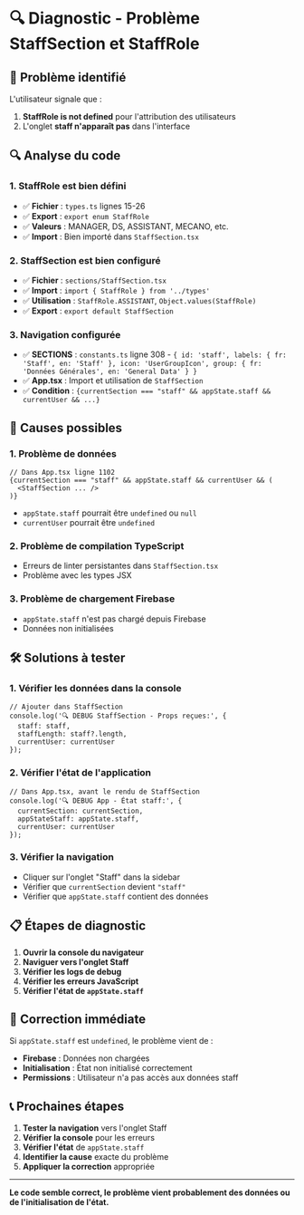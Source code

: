 # 🔍 Diagnostic - Problème StaffSection et StaffRole

## 🚨 Problème identifié
L'utilisateur signale que :
1. **StaffRole is not defined** pour l'attribution des utilisateurs
2. L'onglet **staff n'apparaît pas** dans l'interface

## 🔍 Analyse du code

### 1. **StaffRole est bien défini**
- ✅ **Fichier** : `types.ts` lignes 15-26
- ✅ **Export** : `export enum StaffRole`
- ✅ **Valeurs** : MANAGER, DS, ASSISTANT, MECANO, etc.
- ✅ **Import** : Bien importé dans `StaffSection.tsx`

### 2. **StaffSection est bien configuré**
- ✅ **Fichier** : `sections/StaffSection.tsx`
- ✅ **Import** : `import { StaffRole } from '../types'`
- ✅ **Utilisation** : `StaffRole.ASSISTANT`, `Object.values(StaffRole)`
- ✅ **Export** : `export default StaffSection`

### 3. **Navigation configurée**
- ✅ **SECTIONS** : `constants.ts` ligne 308 - `{ id: 'staff', labels: { fr: 'Staff', en: 'Staff' }, icon: 'UserGroupIcon', group: { fr: 'Données Générales', en: 'General Data' } }`
- ✅ **App.tsx** : Import et utilisation de `StaffSection`
- ✅ **Condition** : `{currentSection === "staff" && appState.staff && currentUser && ...}`

## 🎯 Causes possibles

### 1. **Problème de données**
```tsx
// Dans App.tsx ligne 1102
{currentSection === "staff" && appState.staff && currentUser && (
  <StaffSection ... />
)}
```
- `appState.staff` pourrait être `undefined` ou `null`
- `currentUser` pourrait être `undefined`

### 2. **Problème de compilation TypeScript**
- Erreurs de linter persistantes dans `StaffSection.tsx`
- Problème avec les types JSX

### 3. **Problème de chargement Firebase**
- `appState.staff` n'est pas chargé depuis Firebase
- Données non initialisées

## 🛠️ Solutions à tester

### 1. **Vérifier les données dans la console**
```tsx
// Ajouter dans StaffSection
console.log('🔍 DEBUG StaffSection - Props reçues:', {
  staff: staff,
  staffLength: staff?.length,
  currentUser: currentUser
});
```

### 2. **Vérifier l'état de l'application**
```tsx
// Dans App.tsx, avant le rendu de StaffSection
console.log('🔍 DEBUG App - État staff:', {
  currentSection: currentSection,
  appStateStaff: appState.staff,
  currentUser: currentUser
});
```

### 3. **Vérifier la navigation**
- Cliquer sur l'onglet "Staff" dans la sidebar
- Vérifier que `currentSection` devient `"staff"`
- Vérifier que `appState.staff` contient des données

## 📋 Étapes de diagnostic

1. **Ouvrir la console du navigateur**
2. **Naviguer vers l'onglet Staff**
3. **Vérifier les logs de debug**
4. **Vérifier les erreurs JavaScript**
5. **Vérifier l'état de `appState.staff`**

## 🔧 Correction immédiate

Si `appState.staff` est `undefined`, le problème vient de :
- **Firebase** : Données non chargées
- **Initialisation** : État non initialisé correctement
- **Permissions** : Utilisateur n'a pas accès aux données staff

## 📞 Prochaines étapes

1. **Tester la navigation** vers l'onglet Staff
2. **Vérifier la console** pour les erreurs
3. **Vérifier l'état** de `appState.staff`
4. **Identifier la cause** exacte du problème
5. **Appliquer la correction** appropriée

---

**Le code semble correct, le problème vient probablement des données ou de l'initialisation de l'état.**
